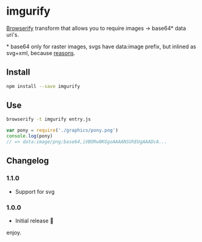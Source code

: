 # imgurify

[Browserify](http://browserify.org/) transform that allows you to require images -> base64\* data uri's.

\* base64 only for raster images, svgs have data:image prefix, but inlined as svg+xml, because [reasons](https://css-tricks.com/probably-dont-base64-svg/).

## Install

```bash
npm install --save imgurify
```

## Use

```bash
browserify -t imgurify entry.js
```

```javascript
var pony = require('./graphics/pony.png')
console.log(pony)
// => data:image/png;base64,iVBORw0KGgoAAAANSUhEUgAAADcA...
```

## Changelog

### 1.1.0

* Support for svg

### 1.0.0

* Initial release :tada:

enjoy.
